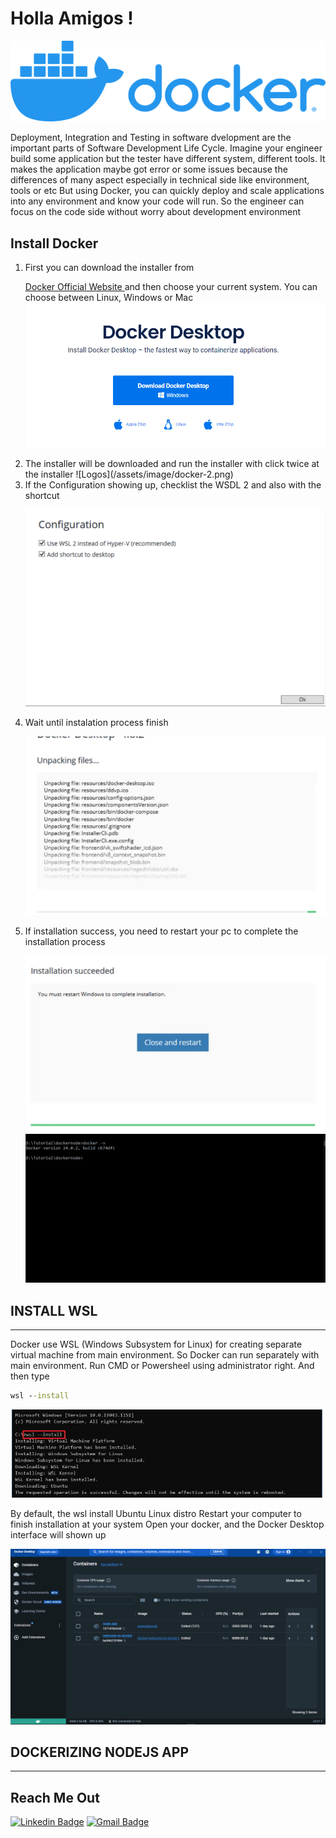 <h1 align="left">Holla Amigos !</h1>

![Logos](/assets/image/docker-logo.png)

Deployment, Integration and Testing in software dvelopment are the important parts of Software Development Life Cycle. Imagine your engineer build some application but the tester have different system, different tools. It makes the application maybe got error or some issues because the differences of many aspect especially in technical side like environment, tools or etc
But using Docker, you can quickly deploy and scale applications into any environment and know your code will run. So the engineer can focus on the code side without worry about 
development environment

## Install Docker
<ol>
  <li>First you can download the installer from

[Docker Official Website ](https://www.docker.com/products/docker-desktop/) and then choose your current system. You can choose between Linux, Windows or Mac
![Logos](/assets/image/docker-1.png)
  </li>
  <li>
The installer will be downloaded and run the installer with click twice at the installer
![Logos](/assets/image/docker-2.png)
  </li>
  <li>
If the Configuration showing up, checklist the WSDL 2 and also with the shortcut

![Logos](/assets/image/docker-3.png)
  </li>
  <li>
Wait until instalation process finish

![Logos](/assets/image/docker-4.png)
  </li>
  <li>
If installation success, you need to restart your pc to complete the installation process

![Logos](/assets/image/docker-5.png)
![Logos](/assets/image/wsl-3.png)
  </li>
</ol>

## INSTALL WSL
---
Docker use WSL (Windows Subsystem for Linux) for creating separate virtual machine from main environment. So Docker can run separately with main environment.
Run CMD or Powersheel using administrator right. And then type

```cmd
wsl --install
```

![Logos](/assets/image/wsl-1.png)

By default, the wsl install Ubuntu Linux distro
Restart your computer to finish installation at your system
Open your docker, and the Docker Desktop interface will shown up

![Logos](/assets/image/wsl-2.png)

## DOCKERIZING NODEJS APP
---
## Reach Me Out
[![Linkedin Badge](https://img.shields.io/badge/-Ade_Kresna_D-blue?style=flat-square&logo=Linkedin&logoColor=white)](https://www.linkedin.com/in/ade-kresna-dewantara/)
[![Gmail Badge](https://img.shields.io/badge/-kresnafti2013@gmail.com-c14438?style=flat-square&logo=Gmail&logoColor=white)](mailto:kresnafti2013@gmail.com)